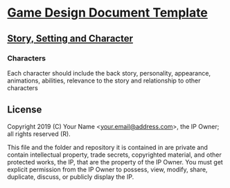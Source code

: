 # [Game Design Document Template](../readme.md)

## [Story, Setting and Character](./readme.md)

### Characters

Each character should include the back story, personality, appearance, animations, abilities, relevance to the story and relationship to other characters 

## License

Copyright 2019 (C) Your Name <<your.email@address.com>>, the IP Owner; all rights reserved (R).

This file and the folder and repository it is contained in are private and contain intellectual property, trade secrets, copyrighted material, and other protected works, the IP, that are the property of the IP Owner. You must get explicit permission from the IP Owner to possess, view, modify, share, duplicate, discuss, or publicly display the IP.
